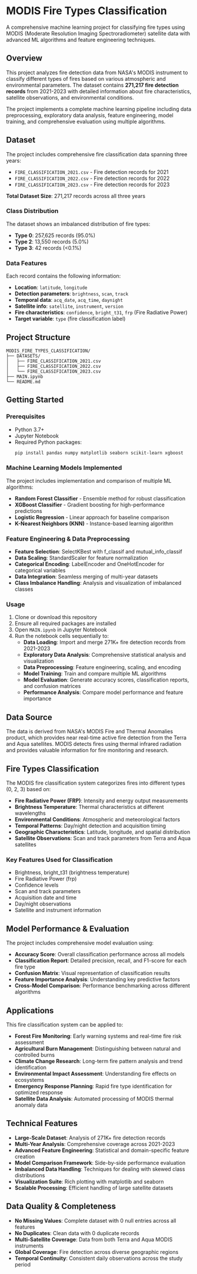 # MODIS Fire Types Classification

A comprehensive machine learning project for classifying fire types using MODIS (Moderate Resolution Imaging Spectroradiometer) satellite data with advanced ML algorithms and feature engineering techniques.

## Overview

This project analyzes fire detection data from NASA's MODIS instrument to classify different types of fires based on various atmospheric and environmental parameters. The dataset contains **271,217 fire detection records** from 2021-2023 with detailed information about fire characteristics, satellite observations, and environmental conditions.

The project implements a complete machine learning pipeline including data preprocessing, exploratory data analysis, feature engineering, model training, and comprehensive evaluation using multiple algorithms.

## Dataset

The project includes comprehensive fire classification data spanning three years:
- `FIRE_CLASSIFICATION_2021.csv` - Fire detection records for 2021
- `FIRE_CLASSIFICATION_2022.csv` - Fire detection records for 2022  
- `FIRE_CLASSIFICATION_2023.csv` - Fire detection records for 2023

**Total Dataset Size**: 271,217 records across all three years

### Class Distribution
The dataset shows an imbalanced distribution of fire types:
- **Type 0**: 257,625 records (95.0%)
- **Type 2**: 13,550 records (5.0%)
- **Type 3**: 42 records (<0.1%)

### Data Features

Each record contains the following information:
- **Location**: `latitude`, `longitude`
- **Detection parameters**: `brightness`, `scan`, `track`
- **Temporal data**: `acq_date`, `acq_time`, `daynight`
- **Satellite info**: `satellite`, `instrument`, `version`
- **Fire characteristics**: `confidence`, `bright_t31`, `frp` (Fire Radiative Power)
- **Target variable**: `type` (fire classification label)

## Project Structure

```
MODIS_FIRE_TYPES_CLASSIFICATION/
├── DATASETS/
│   ├── FIRE_CLASSIFICATION_2021.csv
│   ├── FIRE_CLASSIFICATION_2022.csv
│   └── FIRE_CLASSIFICATION_2023.csv
├── MAIN.ipynb
└── README.md
```

## Getting Started

### Prerequisites

- Python 3.7+
- Jupyter Notebook
- Required Python packages:
  ```bash
  pip install pandas numpy matplotlib seaborn scikit-learn xgboost
  ```

### Machine Learning Models Implemented

The project includes implementation and comparison of multiple ML algorithms:

- **Random Forest Classifier** - Ensemble method for robust classification
- **XGBoost Classifier** - Gradient boosting for high-performance predictions
- **Logistic Regression** - Linear approach for baseline comparison
- **K-Nearest Neighbors (KNN)** - Instance-based learning algorithm

### Feature Engineering & Data Preprocessing

- **Feature Selection**: SelectKBest with f_classif and mutual_info_classif
- **Data Scaling**: StandardScaler for feature normalization
- **Categorical Encoding**: LabelEncoder and OneHotEncoder for categorical variables
- **Data Integration**: Seamless merging of multi-year datasets
- **Class Imbalance Handling**: Analysis and visualization of imbalanced classes

### Usage

1. Clone or download this repository
2. Ensure all required packages are installed
3. Open `MAIN.ipynb` in Jupyter Notebook
4. Run the notebook cells sequentially to:
   - **Data Loading**: Import and merge 271K+ fire detection records from 2021-2023
   - **Exploratory Data Analysis**: Comprehensive statistical analysis and visualization
   - **Data Preprocessing**: Feature engineering, scaling, and encoding
   - **Model Training**: Train and compare multiple ML algorithms
   - **Model Evaluation**: Generate accuracy scores, classification reports, and confusion matrices
   - **Performance Analysis**: Compare model performance and feature importance

## Data Source

The data is derived from NASA's MODIS Fire and Thermal Anomalies product, which provides near real-time active fire detection from the Terra and Aqua satellites. MODIS detects fires using thermal infrared radiation and provides valuable information for fire monitoring and research.

## Fire Types Classification

The MODIS fire classification system categorizes fires into different types (0, 2, 3) based on:
- **Fire Radiative Power (FRP)**: Intensity and energy output measurements
- **Brightness Temperature**: Thermal characteristics at different wavelengths
- **Environmental Conditions**: Atmospheric and meteorological factors
- **Temporal Patterns**: Day/night detection and acquisition timing
- **Geographic Characteristics**: Latitude, longitude, and spatial distribution
- **Satellite Observations**: Scan and track parameters from Terra and Aqua satellites

### Key Features Used for Classification
- Brightness, bright_t31 (brightness temperature)
- Fire Radiative Power (frp)
- Confidence levels
- Scan and track parameters
- Acquisition date and time
- Day/night observations
- Satellite and instrument information

## Model Performance & Evaluation

The project includes comprehensive model evaluation using:
- **Accuracy Score**: Overall classification performance across all models
- **Classification Report**: Detailed precision, recall, and F1-score for each fire type
- **Confusion Matrix**: Visual representation of classification results
- **Feature Importance Analysis**: Understanding key predictive factors
- **Cross-Model Comparison**: Performance benchmarking across different algorithms

## Applications

This fire classification system can be applied to:
- **Forest Fire Monitoring**: Early warning systems and real-time fire risk assessment
- **Agricultural Burn Management**: Distinguishing between natural and controlled burns
- **Climate Change Research**: Long-term fire pattern analysis and trend identification
- **Environmental Impact Assessment**: Understanding fire effects on ecosystems
- **Emergency Response Planning**: Rapid fire type identification for optimized response
- **Satellite Data Analysis**: Automated processing of MODIS thermal anomaly data

## Technical Features

- **Large-Scale Dataset**: Analysis of 271K+ fire detection records
- **Multi-Year Analysis**: Comprehensive coverage across 2021-2023
- **Advanced Feature Engineering**: Statistical and domain-specific feature creation
- **Model Comparison Framework**: Side-by-side performance evaluation
- **Imbalanced Data Handling**: Techniques for dealing with skewed class distributions
- **Visualization Suite**: Rich plotting with matplotlib and seaborn
- **Scalable Processing**: Efficient handling of large satellite datasets

## Data Quality & Completeness

- **No Missing Values**: Complete dataset with 0 null entries across all features
- **No Duplicates**: Clean data with 0 duplicate records
- **Multi-Satellite Coverage**: Data from both Terra and Aqua MODIS instruments
- **Global Coverage**: Fire detection across diverse geographic regions
- **Temporal Continuity**: Consistent daily observations across the study period


